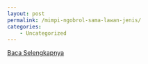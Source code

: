 ```yaml
---
layout: post
permalink: /mimpi-ngobrol-sama-lawan-jenis/
categories:
    - Uncategorized
---
```


[Baca Selengkapnya](/05)